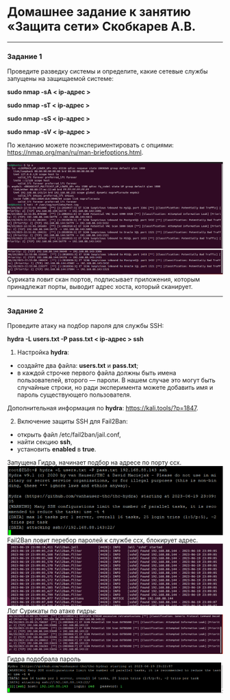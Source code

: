 # Домашнее задание к занятию «Защита сети» Скобкарев А.В.

------

### Задание 1

Проведите разведку системы и определите, какие сетевые службы запущены на защищаемой системе:

**sudo nmap -sA < ip-адрес >**

**sudo nmap -sT < ip-адрес >**

**sudo nmap -sS < ip-адрес >**

**sudo nmap -sV < ip-адрес >**

По желанию можете поэкспериментировать с опциями: https://nmap.org/man/ru/man-briefoptions.html.  
  
![1](https://github.com/redeemer271/homework-1/blob/main/sA.png)  
![2](https://github.com/redeemer271/homework-1/blob/main/sT.png)  
Суриката ловит скан портов, подписывает приложения, которым принадлежат порты, выводит адрес хоста, который сканирует.

------

### Задание 2

Проведите атаку на подбор пароля для службы SSH:

**hydra -L users.txt -P pass.txt < ip-адрес > ssh**

1. Настройка **hydra**: 
 
 - создайте два файла: **users.txt** и **pass.txt**;
 - в каждой строчке первого файла должны быть имена пользователей, второго — пароли. В нашем случае это могут быть случайные строки, но ради эксперимента можете добавить имя и пароль существующего пользователя.

Дополнительная информация по **hydra**: https://kali.tools/?p=1847.  

2. Включение защиты SSH для Fail2Ban:

-  открыть файл /etc/fail2ban/jail.conf,
-  найти секцию **ssh**,
-  установить **enabled**  в **true**.

Запущена Гидра, начинает подбор на адресе по порту ссх.  
![3](https://github.com/redeemer271/homework-1/blob/main/hydra.png)  
Fail2Ban ловит перебор паролей к службе ссх, блокирует адрес.  
![4](https://github.com/redeemer271/homework-1/blob/main/fail2ban.png)  
Лог Сурикаты по атаке гидры:  
![5](https://github.com/redeemer271/homework-1/blob/main/suri-hydra.png)  
Гидра подобрала пароль  
![3](https://github.com/redeemer271/homework-1/blob/main/hydra-ok.png)  
